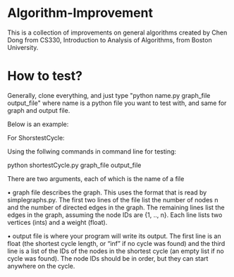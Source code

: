 # Algorithm-Improvement
This is a collection of improvements on general algorithms created by Chen Dong from CS330, Introduction to Analysis of Algorithms, from Boston University.

# How to test?
Generally, clone everything, and just type "python name.py graph_file output_file" where name is a python file you want to test with, and same for graph and output file.

Below is an example:

For ShorstestCycle:

Using the follwing commands in command line for testing:

python shortestCycle.py graph_file output_file

There are two arguments, each of which is the name of a file

• graph file describes the graph. This uses the format that is read by simplegraphs.py. The
first two lines of the file list the number of nodes n and the number of directed edges in the
graph. The remaining lines list the edges in the graph, assuming the node IDs are {1, .., n}.
Each line lists two vertices (ints) and a weight (float).

• output file is where your program will write its output. The first line is an float (the shortest cycle length, or “inf” if no cycle was found)
and the third line is a list of the IDs of the nodes in the shortest cycle (an empty list if no
cycle was found). The node IDs should be in order, but they can start anywhere on the cycle.
